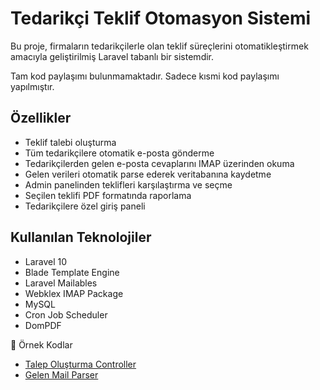 # Tedarikçi Teklif Otomasyon Sistemi

Bu proje, firmaların tedarikçilerle olan teklif süreçlerini otomatikleştirmek amacıyla geliştirilmiş Laravel tabanlı bir sistemdir.

Tam kod paylaşımı bulunmamaktadır. Sadece kısmi kod paylaşımı yapılmıştır.

## Özellikler

- Teklif talebi oluşturma
- Tüm tedarikçilere otomatik e-posta gönderme
- Tedarikçilerden gelen e-posta cevaplarını IMAP üzerinden okuma
- Gelen verileri otomatik parse ederek veritabanına kaydetme
- Admin panelinden teklifleri karşılaştırma ve seçme
- Seçilen teklifi PDF formatında raporlama
- Tedarikçilere özel giriş paneli

## Kullanılan Teknolojiler

- Laravel 10
- Blade Template Engine
- Laravel Mailables
- Webklex IMAP Package
- MySQL
- Cron Job Scheduler
- DomPDF

📂 Örnek Kodlar

- [Talep Oluşturma Controller](örnek-kodlar/Controller/TeklifController.php)
- [Gelen Mail Parser](örnek-kodlar/Console/GmailParseCevaplar.php)
